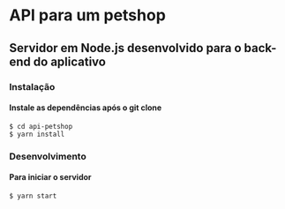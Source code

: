 # API para um petshop

## Servidor em Node.js desenvolvido para o back-end do aplicativo

### Instalação
#### Instale as dependências após o git clone
```{}
$ cd api-petshop
$ yarn install
```

### Desenvolvimento
#### Para iniciar o servidor
```{}
$ yarn start
```